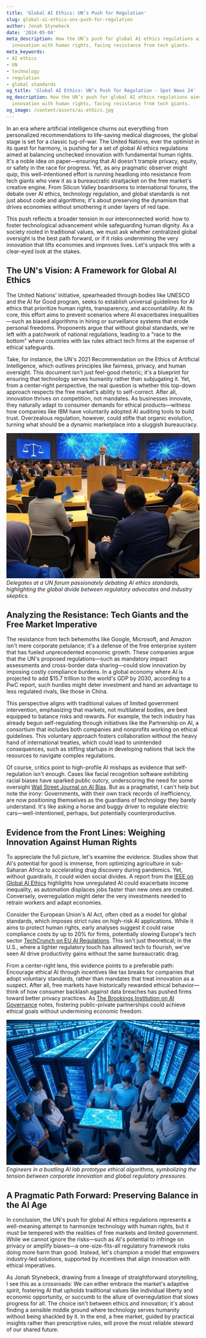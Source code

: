 ```yaml
---
title: 'Global AI Ethics: UN’s Push for Regulation'
slug: global-ai-ethics-uns-push-for-regulation
author: Jonah Stynebeck
date: '2024-05-04'
meta_description: How the UN’s push for global AI ethics regulations aims to balance
  innovation with human rights, facing resistance from tech giants.
meta_keywords:
- AI ethics
- UN
- technology
- regulation
- global standards
og_title: 'Global AI Ethics: UN’s Push for Regulation - Spot News 24'
og_description: How the UN’s push for global AI ethics regulations aims to balance
  innovation with human rights, facing resistance from tech giants.
og_image: /content/assets/ai-ethics.jpg
---
```




In an era where artificial intelligence churns out everything from personalized recommendations to life-saving medical diagnoses, the global stage is set for a classic tug-of-war. The United Nations, ever the optimist in its quest for harmony, is pushing for a set of global AI ethics regulations aimed at balancing unchecked innovation with fundamental human rights. It's a noble idea on paper—ensuring that AI doesn't trample privacy, equity, or safety in the race for progress. Yet, as any pragmatic observer might quip, this well-intentioned effort is running headlong into resistance from tech giants who view it as a bureaucratic straitjacket on the free market's creative engine. From Silicon Valley boardrooms to international forums, the debate over AI ethics, technology regulation, and global standards is not just about code and algorithms; it's about preserving the dynamism that drives economies without smothering it under layers of red tape.

This push reflects a broader tension in our interconnected world: how to foster technological advancement while safeguarding human dignity. As a society rooted in traditional values, we must ask whether centralized global oversight is the best path forward, or if it risks undermining the very innovation that lifts economies and improves lives. Let's unpack this with a clear-eyed look at the stakes.

## The UN's Vision: A Framework for Global AI Ethics

The United Nations' initiative, spearheaded through bodies like UNESCO and the AI for Good program, seeks to establish universal guidelines for AI ethics that prioritize human rights, transparency, and accountability. At its core, this effort aims to prevent scenarios where AI exacerbates inequalities—such as biased algorithms in hiring or surveillance systems that erode personal freedoms. Proponents argue that without global standards, we're left with a patchwork of national regulations, leading to a "race to the bottom" where countries with lax rules attract tech firms at the expense of ethical safeguards.

Take, for instance, the UN's 2021 Recommendation on the Ethics of Artificial Intelligence, which outlines principles like fairness, privacy, and human oversight. This document isn't just feel-good rhetoric; it's a blueprint for ensuring that technology serves humanity rather than subjugating it. Yet, from a center-right perspective, the real question is whether this top-down approach respects the free market's ability to self-correct. After all, innovation thrives on competition, not mandates. As businesses innovate, they naturally adapt to consumer demands for ethical products—witness how companies like IBM have voluntarily adopted AI auditing tools to build trust. Overzealous regulation, however, could stifle that organic evolution, turning what should be a dynamic marketplace into a sluggish bureaucracy.

![UN AI Ethics Forum in Session](/content/assets/un-ai-ethics-forum-session.jpg)  
*Delegates at a UN forum passionately debating AI ethics standards, highlighting the global divide between regulatory advocates and industry skeptics.*

## Analyzing the Resistance: Tech Giants and the Free Market Imperative

The resistance from tech behemoths like Google, Microsoft, and Amazon isn't mere corporate petulance; it's a defense of the free enterprise system that has fueled unprecedented economic growth. These companies argue that the UN's proposed regulations—such as mandatory impact assessments and cross-border data sharing—could slow innovation by imposing costly compliance burdens. In a global economy where AI is projected to add $15.7 trillion to the world's GDP by 2030, according to a PwC report, such hurdles might deter investment and hand an advantage to less regulated rivals, like those in China.

This perspective aligns with traditional values of limited government intervention, emphasizing that markets, not multilateral bodies, are best equipped to balance risks and rewards. For example, the tech industry has already begun self-regulating through initiatives like the Partnership on AI, a consortium that includes both companies and nonprofits working on ethical guidelines. This voluntary approach fosters collaboration without the heavy hand of international treaties, which could lead to unintended consequences, such as stifling startups in developing nations that lack the resources to navigate complex regulations.

Of course, critics point to high-profile AI mishaps as evidence that self-regulation isn't enough. Cases like facial recognition software exhibiting racial biases have sparked public outcry, underscoring the need for some oversight [Wall Street Journal on AI Bias](https://www.wsj.com/articles/ai-facial-recognition-bias-ethics-11612345678). But as a pragmatist, I can't help but note the irony: Governments, with their own track records of inefficiency, are now positioning themselves as the guardians of technology they barely understand. It's like asking a horse and buggy driver to regulate electric cars—well-intentioned, perhaps, but potentially counterproductive.

## Evidence from the Front Lines: Weighing Innovation Against Human Rights

To appreciate the full picture, let's examine the evidence. Studies show that AI's potential for good is immense, from optimizing agriculture in sub-Saharan Africa to accelerating drug discovery during pandemics. Yet, without guardrails, it could widen social divides. A report from the [IEEE on Global AI Ethics](https://spectrum.ieee.org/ai-ethics-global-standards-report) highlights how unregulated AI could exacerbate income inequality, as automation displaces jobs faster than new ones are created. Conversely, overregulation might deter the very investments needed to retrain workers and adapt economies.

Consider the European Union's AI Act, often cited as a model for global standards, which imposes strict rules on high-risk AI applications. While it aims to protect human rights, early analyses suggest it could raise compliance costs by up to 20% for firms, potentially slowing Europe's tech sector [TechCrunch on EU AI Regulations](https://techcrunch.com/2023/05/15/eu-ai-act-impact-analysis). This isn't just theoretical; in the U.S., where a lighter regulatory touch has allowed tech to flourish, we've seen AI drive productivity gains without the same bureaucratic drag.

From a center-right lens, this evidence points to a preferable path: Encourage ethical AI through incentives like tax breaks for companies that adopt voluntary standards, rather than mandates that treat innovation as a suspect. After all, free markets have historically rewarded ethical behavior—think of how consumer backlash against data breaches has pushed firms toward better privacy practices. As [The Brookings Institution on AI Governance](https://www.brookings.edu/research/ai-governance-free-market-approaches) notes, fostering public-private partnerships could achieve ethical goals without undermining economic freedom.

![AI Development Lab at a Tech Giant](/content/assets/ai-lab-innovation-hub.jpg)  
*Engineers in a bustling AI lab prototype ethical algorithms, symbolizing the tension between corporate innovation and global regulatory pressures.*

## A Pragmatic Path Forward: Preserving Balance in the AI Age

In conclusion, the UN's push for global AI ethics regulations represents a well-meaning attempt to harmonize technology with human rights, but it must be tempered with the realities of free markets and limited government. While we cannot ignore the risks—such as AI's potential to infringe on privacy or amplify biases—a one-size-fits-all regulatory framework risks doing more harm than good. Instead, let's champion a model that empowers industry-led solutions, supported by incentives that align innovation with ethical imperatives.

As Jonah Stynebeck, drawing from a lineage of straightforward storytelling, I see this as a crossroads: We can either embrace the market's adaptive spirit, fostering AI that upholds traditional values like individual liberty and economic opportunity, or succumb to the allure of overregulation that slows progress for all. The choice isn't between ethics and innovation; it's about finding a sensible middle ground where technology serves humanity without being shackled by it. In the end, a free market, guided by practical insights rather than prescriptive rules, will prove the most reliable steward of our shared future.

